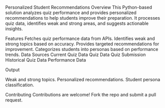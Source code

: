 Personalized Student Recommendations
Overview
This Python-based solution analyzes quiz performance and provides personalized recommendations to help students improve their preparation. It processes quiz data, identifies weak and strong areas, and suggests actionable insights.

Features
Fetches quiz performance data from APIs.
Identifies weak and strong topics based on accuracy.
Provides targeted recommendations for improvement.
Categorizes students into personas based on performance trends.
Data Sources
Current Quiz Data
Quiz Data
Quiz Submission
Historical Quiz Data
Performance Data

Output

Weak and strong topics.
Personalized recommendations.
Student persona classification.

Contributing
Contributions are welcome! Fork the repo and submit a pull request.

